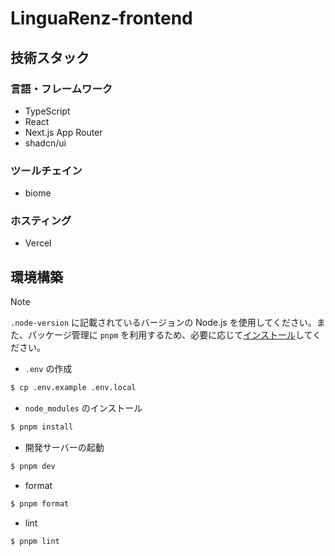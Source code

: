 # LinguaRenz-frontend

## 技術スタック

### 言語・フレームワーク
- TypeScript
- React
- Next.js App Router
- shadcn/ui

### ツールチェイン
- biome

### ホスティング
- Vercel

## 環境構築

> [!NOTE]
> `.node-version` に記載されているバージョンの Node.js を使用してください。また、パッケージ管理に `pnpm` を利用するため、必要に応じて[インストール](https://pnpm.io/installation#using-npm)してください。

- `.env` の作成
```sh
$ cp .env.example .env.local
```

- `node_modules` のインストール
```sh
$ pnpm install
```

- 開発サーバーの起動
```sh
$ pnpm dev
```

- format
```sh
$ pnpm format
```

- lint
```sh
$ pnpm lint
```
